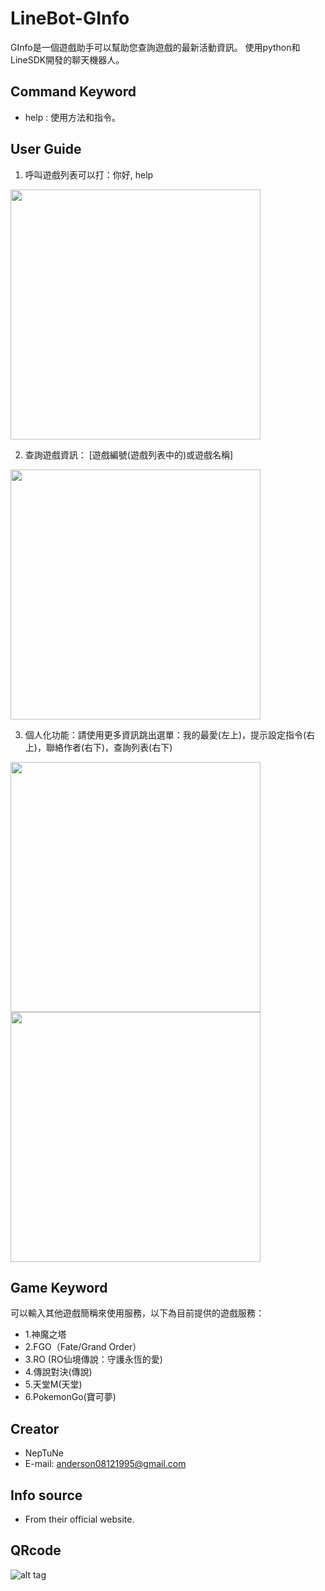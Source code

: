 # LineBot-GInfo

GInfo是一個遊戲助手可以幫助您查詢遊戲的最新活動資訊。
使用python和LineSDK開發的聊天機器人。

## Command Keyword

* help : 使用方法和指令。

## User Guide

1. 呼叫遊戲列表可以打：你好, help

<img src='https://i.imgur.com/HQ7krkq.png' width='400'>

2. 查詢遊戲資訊： [遊戲編號(遊戲列表中的)或遊戲名稱]

<img src='https://i.imgur.com/2qHaFm2.png' width='400'>

3. 個人化功能：請使用更多資訊跳出選單：我的最愛(左上)，提示設定指令(右上)，聯絡作者(右下)，查詢列表(右下)

<img src='https://i.imgur.com/JPIoQ3D.png' width='400'>
<img src='https://i.imgur.com/yWNhg6E.png' width='400'>

## Game Keyword

可以輸入其他遊戲簡稱來使用服務，以下為目前提供的遊戲服務：

* 1.神魔之塔
* 2.FGO（Fate/Grand Order）
* 3.RO (RO仙境傳說：守護永恆的愛)
* 4.傳說對決(傳說)
* 5.天堂M(天堂)
* 6.PokemonGo(寶可夢)

## Creator

* NepTuNe
* E-mail: anderson08121995@gmail.com

## Info source

* From their official website.

## QRcode
![alt tag](https://i.imgur.com/PvEN6HS.png)
